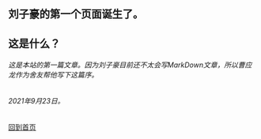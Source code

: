 ## 刘子豪的第一个页面诞生了。


## 这是什么？
###### 这是本站的第一篇文章。因为刘子豪目前还不太会写MarkDown文章，所以曹应龙作为舍友帮他写下这篇序。

###### *2021年9月23日。*
[回到首页](http://DestinyZHLiu.github.io/blog)